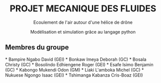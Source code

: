 <div align="center">
    <h1>PROJET MECANIQUE DES FLUIDES</h1>
    <p>Ecoulement de l'air autour d'une hélice de drône</p>
    <p>Modélisation et simulation grâce au langage python</p>
</div>

<h2>Membres du groupe</h2>
* Bampire Ngabo David         (GEI)
* Bonkaw Imeya Deborah        (GC)
* Bosala Christy              (GC)
* Bosolindo Edhiengene Roger  (GEI)
* Esafe Isimo Benjamin        (GC)
* Kabongo Mukendi Odon        (GM)
* Liaki L'amboka Michel       (GC)
* Nukuese Ngongo Isaac        (GEI)
* Tshimanga Kabanza Cris-Boaz (GEI)
